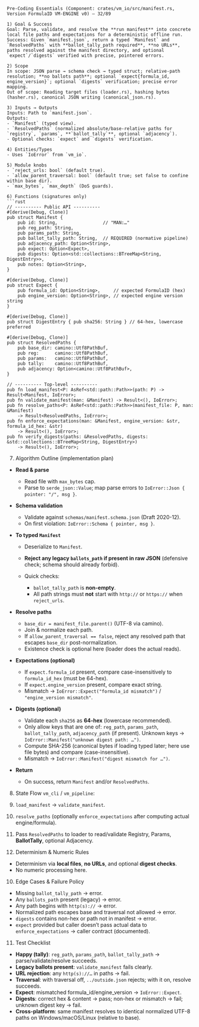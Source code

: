 
````
Pre-Coding Essentials (Component: crates/vm_io/src/manifest.rs, Version FormulaID VM-ENGINE v0) — 32/89

1) Goal & Success
Goal: Parse, validate, and resolve the **run manifest** into concrete local file paths and expectations for a deterministic offline run.
Success: Given `manifest.json`, return a typed `Manifest` and `ResolvedPaths` with **ballot_tally_path required**, **no URLs**, paths resolved against the manifest directory, and optional `expect`/`digests` verified with precise, pointered errors.

2) Scope
In scope: JSON parse → schema check → typed struct; relative-path resolution; **no ballots path**; optional `expect{formula_id, engine_version}`; optional `digests` verification; precise error mapping.
Out of scope: Reading target files (loader.rs), hashing bytes (hasher.rs), canonical JSON writing (canonical_json.rs).

3) Inputs → Outputs
Inputs: Path to `manifest.json`.
Outputs:
- `Manifest` (typed view).
- `ResolvedPaths` (normalized absolute/base-relative paths for `registry`, `params`, **`ballot_tally`**, optional `adjacency`).
- Optional checks: `expect` and `digests` verification.

4) Entities/Types
- Uses `IoError` from `vm_io`.

5) Module knobs
- `reject_urls: bool` (default true).
- `allow_parent_traversal: bool` (default true; set false to confine within base dir).
- `max_bytes`, `max_depth` (DoS guards).

6) Functions (signatures only)
```rust
// ---------- Public API ----------
#[derive(Debug, Clone)]
pub struct Manifest {
    pub id: String,                 // "MAN:…"
    pub reg_path: String,
    pub params_path: String,
    pub ballot_tally_path: String,  // REQUIRED (normative pipeline)
    pub adjacency_path: Option<String>,
    pub expect: Option<Expect>,
    pub digests: Option<std::collections::BTreeMap<String, DigestEntry>>,
    pub notes: Option<String>,
}

#[derive(Debug, Clone)]
pub struct Expect {
    pub formula_id: Option<String>,     // expected FormulaID (hex)
    pub engine_version: Option<String>, // expected engine version string
}

#[derive(Debug, Clone)]
pub struct DigestEntry { pub sha256: String } // 64-hex, lowercase preferred

#[derive(Debug, Clone)]
pub struct ResolvedPaths {
    pub base_dir: camino::Utf8PathBuf,
    pub reg:      camino::Utf8PathBuf,
    pub params:   camino::Utf8PathBuf,
    pub tally:    camino::Utf8PathBuf,
    pub adjacency: Option<camino::Utf8PathBuf>,
}

// ---------- Top-level ----------
pub fn load_manifest<P: AsRef<std::path::Path>>(path: P) -> Result<Manifest, IoError>;
pub fn validate_manifest(man: &Manifest) -> Result<(), IoError>;
pub fn resolve_paths<P: AsRef<std::path::Path>>(manifest_file: P, man: &Manifest)
    -> Result<ResolvedPaths, IoError>;
pub fn enforce_expectations(man: &Manifest, engine_version: &str, formula_id_hex: &str)
    -> Result<(), IoError>;
pub fn verify_digests(paths: &ResolvedPaths, digests: &std::collections::BTreeMap<String, DigestEntry>)
    -> Result<(), IoError>;
````

7. Algorithm Outline (implementation plan)

* **Read & parse**

  * Read file with `max_bytes` cap.
  * Parse to `serde_json::Value`; map parse errors to `IoError::Json { pointer: "/", msg }`.

* **Schema validation**

  * Validate against `schemas/manifest.schema.json` (Draft 2020-12).
  * On first violation: `IoError::Schema { pointer, msg }`.

* **To typed `Manifest`**

  * Deserialize to `Manifest`.
  * **Reject any legacy `ballots_path` if present in raw JSON** (defensive check; schema should already forbid).
  * Quick checks:

    * `ballot_tally_path` is **non-empty**.
    * All path strings must **not** start with `http://` or `https://` when `reject_urls`.

* **Resolve paths**

  * `base_dir = manifest_file.parent()` (UTF-8 via camino).
  * Join & normalize each path.
  * If `allow_parent_traversal == false`, reject any resolved path that escapes `base_dir` post-normalization.
  * Existence check is optional here (loader does the actual reads).

* **Expectations (optional)**

  * If `expect.formula_id` present, compare case-insensitively to `formula_id_hex` (must be 64-hex).
  * If `expect.engine_version` present, compare exact string.
  * Mismatch → `IoError::Expect("formula_id mismatch")` / `"engine_version mismatch"`.

* **Digests (optional)**

  * Validate each `sha256` as **64-hex** (lowercase recommended).
  * Only allow keys that are one of: `reg_path`, `params_path`, `ballot_tally_path`, `adjacency_path` (if present). Unknown keys → `IoError::Manifest("unknown digest path: …")`.
  * Compute SHA-256 (canonical bytes if loading typed later; here use file bytes) and compare (case-insensitive).
  * Mismatch → `IoError::Manifest("digest mismatch for …")`.

* **Return**

  * On success, return `Manifest` and/or `ResolvedPaths`.

8. State Flow
   `vm_cli` / `vm_pipeline`:

9. `load_manifest` → `validate_manifest`.

10. `resolve_paths` (optionally `enforce_expectations` after computing actual engine/formula).

11. Pass `ResolvedPaths` to loader to read/validate Registry, Params, **BallotTally**, optional Adjacency.

12. Determinism & Numeric Rules

* Determinism via **local files**, **no URLs**, and optional **digest checks**.
* No numeric processing here.

10. Edge Cases & Failure Policy

* Missing `ballot_tally_path` → error.
* Any `ballots_path` present (legacy) → error.
* Any path begins with `http(s)://` → error.
* Normalized path escapes base and traversal not allowed → error.
* `digests` contains non-hex or path not in manifest → error.
* `expect` provided but caller doesn’t pass actual data to `enforce_expectations` → caller contract (documented).

11. Test Checklist

* **Happy (tally)**: `reg_path`, `params_path`, `ballot_tally_path` → parse/validate/resolve succeeds.
* **Legacy ballots present**: `validate_manifest` fails clearly.
* **URL rejection**: any `http(s)://…` in paths → fail.
* **Traversal**: with traversal off, `../outside.json` rejects; with it on, resolve succeeds.
* **Expect**: mismatched formula\_id/engine\_version → `IoError::Expect`.
* **Digests**: correct hex & content → pass; non-hex or mismatch → fail; unknown digest key → fail.
* **Cross-platform**: same manifest resolves to identical normalized UTF-8 paths on Windows/macOS/Linux (relative to base).

```

```
